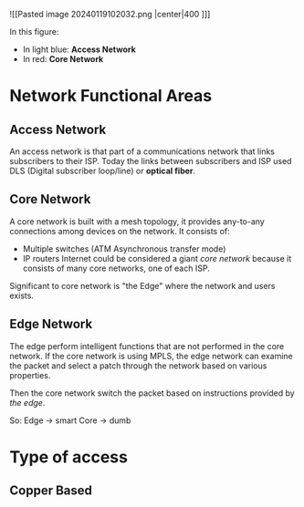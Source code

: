 ![[Pasted image 20240119102032.png |center|400 ]]]

In this figure: 
- In light blue: **Access Network** 
- In red: **Core Network** 
# Network Functional Areas
## Access Network

An access network is that part of a communications network that links subscribers to their ISP.
Today the links between subscribers and ISP used DLS (Digital subscriber loop/line) or **optical fiber**. 
## Core Network

A core network is built with a mesh topology, it provides any-to-any connections among devices on the network. It consists of: 
- Multiple switches (ATM Asynchronous transfer mode) 
- IP routers
Internet could be considered a giant *core network* because it consists of many core networks, one of each ISP.

Significant to core network is "the Edge" where the network and users exists. 

## Edge Network 


The edge perform intelligent functions that are not performed in the core network. If the core network is using MPLS, the edge network can examine the packet and select a patch through the network based on various properties.

Then the core network switch the packet based on instructions provided by *the edge*. 

So: 
Edge -> smart
Core -> dumb


# Type of access 

## Copper Based

